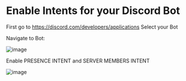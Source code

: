 # Enable Intents for your Discord Bot

First go to https://discord.com/developers/applications
Select your Bot

Navigate to Bot:

![image](https://user-images.githubusercontent.com/62557021/126142009-d3f6045c-ca29-491d-a3a1-b8bb6f6a4c10.png)

Enable PRESENCE INTENT and SERVER MEMBERS INTENT

![image](https://user-images.githubusercontent.com/62557021/126142069-d57e7098-5c10-475a-aa8f-bfeb5ee6dc58.png)

